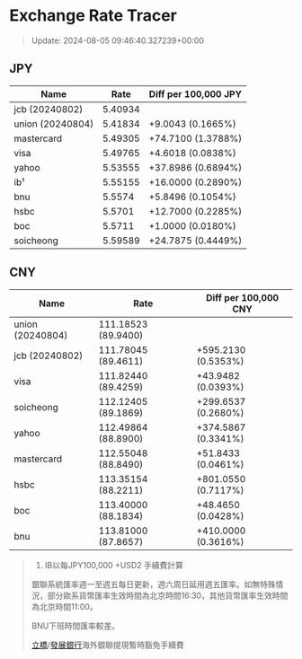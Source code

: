 # Exchange Rate Tracer

> Update: 2024-08-05 09:46:40.327239+00:00

## JPY

| Name             |    Rate | Diff per 100,000 JPY   |
|------------------|---------|------------------------|
| jcb (20240802)   | 5.40934 |                        |
| union (20240804) | 5.41834 | +9.0043 (0.1665%)      |
| mastercard       | 5.49305 | +74.7100 (1.3788%)     |
| visa             | 5.49765 | +4.6018 (0.0838%)      |
| yahoo            | 5.53555 | +37.8986 (0.6894%)     |
| ib¹              | 5.55155 | +16.0000 (0.2890%)     |
| bnu              | 5.5574  | +5.8496 (0.1054%)      |
| hsbc             | 5.5701  | +12.7000 (0.2285%)     |
| boc              | 5.5711  | +1.0000 (0.0180%)      |
| soicheong        | 5.59589 | +24.7875 (0.4449%)     |

## CNY

| Name             | Rate                | Diff per 100,000 CNY   |
|------------------|---------------------|------------------------|
| union (20240804) | 111.18523	(89.9400) |                        |
| jcb (20240802)   | 111.78045	(89.4611) | +595.2130 (0.5353%)    |
| visa             | 111.82440	(89.4259) | +43.9482 (0.0393%)     |
| soicheong        | 112.12405	(89.1869) | +299.6537 (0.2680%)    |
| yahoo            | 112.49864	(88.8900) | +374.5867 (0.3341%)    |
| mastercard       | 112.55048	(88.8490) | +51.8433 (0.0461%)     |
| hsbc             | 113.35154	(88.2211) | +801.0550 (0.7117%)    |
| boc              | 113.40000	(88.1834) | +48.4650 (0.0428%)     |
| bnu              | 113.81000	(87.8657) | +410.0000 (0.3616%)    |


> 1. IB以每JPY100,000 +USD2 手續費計算
>
> 銀聯系統匯率週一至週五每日更新，週六周日延用週五匯率。如無特殊情況，部分歐系貨幣匯率生效時間為北京時間16:30，其他貨幣匯率生效時間為北京時間11:00。
>
> BNU下班時間匯率較差。
>
> [立橋](https://www.wlbank.com.mo/uploads/ueditor/file/20181211/1544536513900230.pdf)/[發展銀行](https://www.mdb.com.mo/Service_Charges_20230728.pdf)海外銀聯提現暫時豁免手續費

